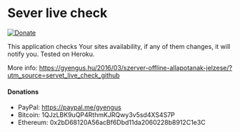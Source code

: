 # Sever live check

[![Donate](https://img.shields.io/badge/Donate-PayPal-green.svg)](https://www.paypal.com/cgi-bin/webscr?cmd=_s-xclick&hosted_button_id=K5PAV5V7WGWFL)

This application checks Your sites availability, if any of them changes, it will notify you.
Tested on Heroku.

More info: https://gyengus.hu/2016/03/szerver-offline-allapotanak-jelzese/?utm_source=servet_live_check_github

#### Donations
- PayPal: https://paypal.me/gyengus
- Bitcoin: 1QJzLBK9uQP4RthmKJRQwy3v5sd4XS4S7P
- Ethereum: 0x2bD68120A56acBf6Dbd11da2060228b8912C1e3C
